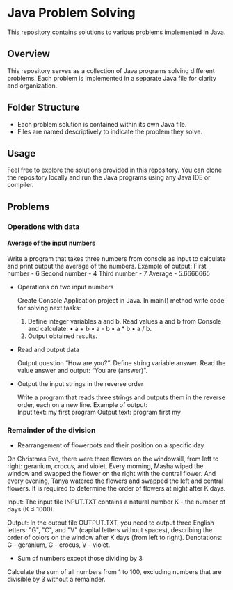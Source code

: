 # Java Problem Solving

This repository contains solutions to various problems implemented in Java.

## Overview

This repository serves as a collection of Java programs solving different problems. Each problem is implemented in a separate Java file for clarity and organization.

## Folder Structure

- Each problem solution is contained within its own Java file.
- Files are named descriptively to indicate the problem they solve.

## Usage

Feel free to explore the solutions provided in this repository. You can clone the repository locally and run the Java programs using any Java IDE or compiler.

## Problems

### Operations with data

#### Average of the input numbers

 Write a program that takes three numbers from console as input to calculate and print output the average of the numbers.
 Example of output:
 First number - 6
 Second number - 4
 Third number - 7
 Average - 5.6666665

- Operations on two input numbers

  Create Console Application project in Java.
  In main() method write code for solving next tasks:
  1. Define integer variables a and b. Read values a and b from Console and calculate:
  • a + b
  • a - b
  • a * b
  • a / b.
  2. Output obtained results.
 
 - Read and output data

   Output question “How are you?“. Define string variable answer. Read the value answer and output: “You are (answer)".

 - Output the input strings in the reverse order  

   Write a program that reads three strings and outputs them in the reverse order, each on a new line.
   Example of output:  
   Input text:
   my
   first
   program
   Output text:
   program
   first
   my

### Remainder of the division

- Rearrangement of flowerpots and their position on a specific day

 On Christmas Eve, there were three flowers on the windowsill, from left to right: geranium, crocus, and violet.
 Every morning, Masha wiped the window and swapped the flower on the right with the central flower.
 And every evening, Tanya watered the flowers and swapped the left and central flowers.
 It is required to determine the order of flowers at night after K days.

 Input:
 The input file INPUT.TXT contains a natural number K - the number of days (K ≤ 1000).

 Output:
 In the output file OUTPUT.TXT, you need to output three English letters: "G", "C", and "V" (capital letters without spaces),
 describing the order of colors on the window after K days (from left to right). Denotations: G - geranium, C - crocus, V - violet.

 - Sum of numbers except those dividing by 3
   
  Calculate the sum of all numbers from 1 to 100, excluding numbers that are divisible by 3 without a remainder.
 

